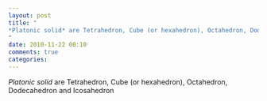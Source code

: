 ```yaml
---
layout: post
title: "
*Platonic solid* are Tetrahedron, Cube (or hexahedron), Octahedron, Dodecahedron  and Icosahedron
"
date: 2010-11-22 00:10
comments: true
categories: 
---
```


*Platonic solid* are Tetrahedron, Cube (or hexahedron), Octahedron, Dodecahedron  and Icosahedron

